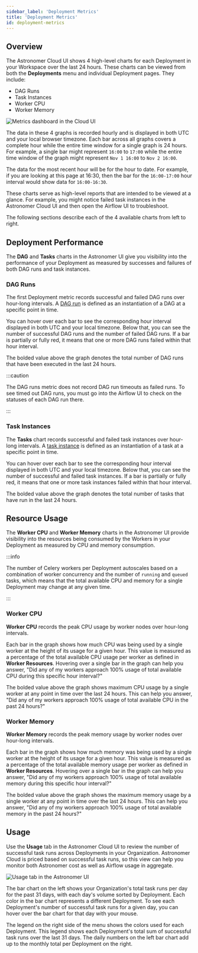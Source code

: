 ```yaml
---
sidebar_label: 'Deployment Metrics'
title: 'Deployment Metrics'
id: deployment-metrics
---
```


## Overview

The Astronomer Cloud UI shows 4 high-level charts for each Deployment in your Workspace over the last 24 hours. These charts can be viewed from both the **Deployments** menu and individual Deployment pages. They include:

- DAG Runs
- Task Instances
- Worker CPU
- Worker Memory

<div class="text--center">
  <img src="/img/docs/deployment-metrics.png" alt="Metrics dashboard in the Cloud UI" />
</div>

The data in these 4 graphs is recorded hourly and is displayed in both UTC and your local browser timezone. Each bar across all graphs covers a complete hour while the entire time window for a single graph is 24 hours. For example, a single bar might represent `16:00` to `17:00` while the entire time window of the graph might represent `Nov 1 16:00` to `Nov 2 16:00`.

The data for the most recent hour will be for the hour to date. For example, if you are looking at this page at 16:30, then the bar for the `16:00-17:00` hour interval would show data for `16:00-16:30`.

These charts serve as high-level reports that are intended to be viewed at a glance. For example, you might notice failed task instances in the Astronomer Cloud UI and then open the Airflow UI to troubleshoot.

The following sections describe each of the 4 available charts from left to right.

## Deployment Performance

The **DAG** and **Tasks** charts in the Astronomer UI give you visibility into the performance of your Deployment as measured by successes and failures of both DAG runs and task instances.

### DAG Runs

The first Deployment metric records successful and failed DAG runs over hour-long intervals. A [DAG run](https://airflow.apache.org/docs/apache-airflow/stable/dag-run.html) is defined as an instantiation of a DAG at a specific point in time.

You can hover over each bar to see the corresponding hour interval displayed in both UTC and your local timezone. Below that, you can see the number of successful DAG runs and the number of failed DAG runs. If a bar is partially or fully red, it means that one or more DAG runs failed within that hour interval.

The bolded value above the graph denotes the total number of DAG runs that have been executed in the last 24 hours.

:::caution

The DAG runs metric does not record DAG run timeouts as failed runs. To see timed out DAG runs, you must go into the Airflow UI to check on the statuses of each DAG run there.

:::

### Task Instances

The **Tasks** chart records successful and failed task instances over hour-long intervals. A [task instance](https://airflow.apache.org/docs/apache-airflow/stable/concepts/tasks.html#task-instances) is defined as an instantiation of a task at a specific point in time.

You can hover over each bar to see the corresponding hour interval displayed in both UTC and your local timezone. Below that, you can see the number of successful and failed task instances. If a bar is partially or fully red, it means that one or more task instances failed within that hour interval.

The bolded value above the graph denotes the total number of tasks that have run in the last 24 hours.

## Resource Usage

The **Worker CPU** and **Worker Memory** charts in the Astronomer UI provide visibility into the resources being consumed by the Workers in your Deployment as measured by CPU and memory consumption.

:::info

The number of Celery workers per Deployment autoscales based on a combination of worker concurrency and the number of `running` and `queued` tasks, which means that the total available CPU and memory for a single Deployment may change at any given time.

:::

### Worker CPU

**Worker CPU** records the peak CPU usage by worker nodes over hour-long intervals.

Each bar in the graph shows how much CPU was being used by a single worker at the height of its usage for a given hour. This value is measured as a percentage of the total available CPU usage per worker as defined in **Worker Resources**. Hovering over a single bar in the graph can help you answer, "Did any of my workers approach 100% usage of total available CPU during this specific hour interval?"

The bolded value above the graph shows maximum CPU usage by a single worker at any point in time over the last 24 hours. This can help you answer, "Did any of my workers approach 100% usage of total available CPU in the past 24 hours?"

### Worker Memory

**Worker Memory** records the peak memory usage by worker nodes over hour-long intervals.

Each bar in the graph shows how much memory was being used by a single worker at the height of its usage for a given hour. This value is measured as a percentage of the total available memory usage per worker as defined in **Worker Resources**. Hovering over a single bar in the graph can help you answer, "Did any of my workers approach 100% usage of total available memory during this specific hour interval?"

The bolded value above the graph shows the maximum memory usage by a single worker at any point in time over the last 24 hours. This can help you answer, "Did any of my workers approach 100% usage of total available memory in the past 24 hours?"

## Usage

Use the **Usage** tab in the Astronomer Cloud UI to review the number of successful task runs across Deployments in your Organization. Astronomer Cloud is priced based on successful task runs, so this view can help you monitor both Astronomer cost as well as Airflow usage in aggregate.

![Usage tab in the Astronomer UI](/img/docs/usage.png)

The bar chart on the left shows your Organization's total task runs per day for the past 31 days, with each day's volume sorted by Deployment. Each color in the bar chart represents a different Deployment. To see each Deployment's number of successful task runs for a given day, you can hover over the bar chart for that day with your mouse.

The legend on the right side of the menu shows the colors used for each Deployment. This legend shows each Deployment's total sum of successful task runs over the last 31 days. The daily numbers on the left bar chart add up to the monthly total per Deployment on the right.
